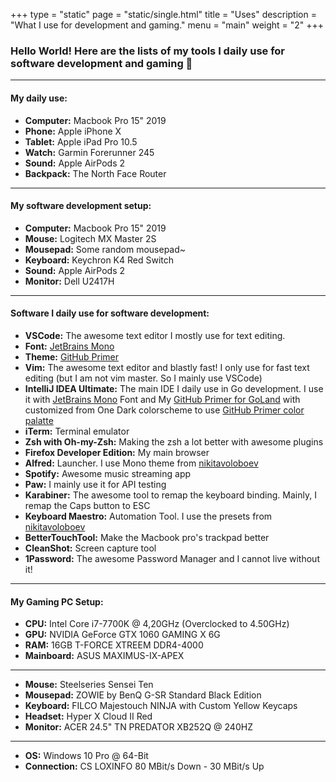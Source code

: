 +++
type = "static"
page = "static/single.html"
title = "Uses"
description = "What I use for development and gaming."
menu = "main"
weight = "2"
+++

### Hello World! Here are the lists of my tools I daily use for software development and gaming 👋

---

#### My daily use:

- **Computer:** Macbook Pro 15" 2019
- **Phone:** Apple iPhone X
- **Tablet:** Apple iPad Pro 10.5
- **Watch:** Garmin Forerunner 245
- **Sound:** Apple AirPods 2
- **Backpack:** The North Face Router

---

#### My software development setup:

- **Computer:** Macbook Pro 15" 2019
- **Mouse:** Logitech MX Master 2S
- **Mousepad:** Some random mousepad~
- **Keyboard:** Keychron K4 Red Switch
- **Sound:** Apple AirPods 2
- **Monitor:** Dell U2417H

---

#### Software I daily use for software development:

- **VSCode:** The awesome text editor I mostly use for text editing.
- **Font:** [JetBrains Mono](https://github.com/JetBrains/JetBrainsMono)
- **Theme:** [GitHub Primer](https://github.com/JetBrains/JetBrainsMono)
- **Vim:** The awesome text editor and blastly fast! I only use for fast text editing (but I am not vim master. So I mainly use VSCode)
- **IntelliJ IDEA Ultimate:** The main IDE I daily use in Go development. I use it with [JetBrains Mono](https://github.com/JetBrains/JetBrainsMono) Font and My [GitHub Primer for GoLand](https://github.com/n0nz/github-primer-goland) with customized from One Dark colorscheme to use [GitHub Primer color palatte](https://primer.style/css/support/color-system)
- **iTerm:** Terminal emulator
- **Zsh with Oh-my-Zsh:** Making the zsh a lot better with awesome plugins
- **Firefox Developer Edition:** My main browser
- **Alfred:** Launcher. I use Mono theme from [nikitavoloboev](https://wiki.nikitavoloboev.xyz/macos/macos-apps/alfred)
- **Spotify:** Awesome music streaming app
- **Paw:** I mainly use it for API testing
- **Karabiner:** The awesome tool to remap the keyboard binding. Mainly, I remap the Caps button to ESC
- **Keyboard Maestro:** Automation Tool. I use the presets from [nikitavoloboev](https://wiki.nikitavoloboev.xyz/macos/macos-apps/keyboard-maestro)
- **BetterTouchTool:** Make the Macbook pro's trackpad better
- **CleanShot:** Screen capture tool
- **1Password:** The awesome Password Manager and I cannot live without it!

---

#### My Gaming PC Setup:

- **CPU:** Intel Core i7-7700K @ 4,20GHz (Overclocked to 4.50GHz)
- **GPU:** NVIDIA GeForce GTX 1060 GAMING X 6G
- **RAM:** 16GB T-FORCE XTREEM DDR4-4000
- **Mainboard:** ASUS MAXIMUS-IX-APEX

---

- **Mouse:** Steelseries Sensei Ten
- **Mousepad:** ZOWIE by BenQ G-SR Standard Black Edition
- **Keyboard:** FILCO Majestouch NINJA with Custom Yellow Keycaps
- **Headset:** Hyper X Cloud II Red
- **Monitor:** ACER 24.5&quot; TN PREDATOR XB252Q @ 240HZ

---

- **OS:** Windows 10 Pro @ 64-Bit
- **Connection:** CS LOXINFO 80 MBit/s Down - 30 MBit/s Up
